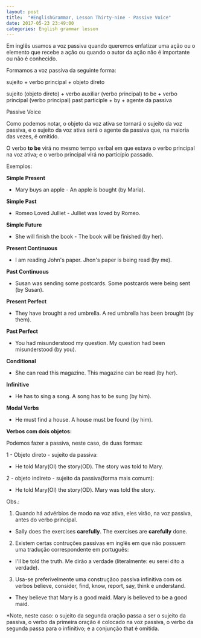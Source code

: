```yaml
---
layout: post
title:  "#EnglishGrammar, Lesson Thirty-nine - Passive Voice"
date: 2017-05-23 23:49:00
categories: English grammar lesson
---
```



Em inglês usamos a voz passiva quando queremos enfatizar uma ação ou o elemento que recebe a ação ou quando o autor da ação não é importante ou não é conhecido.

Formamos a voz passiva da seguinte forma:

sujeito + verbo principal + objeto direto


sujeito (objeto direto) + verbo auxiliar (verbo principal) to be + verbo principal (verbo principal) past participle  +  by  +  agente da passiva


Passive Voice

Como podemos notar, o objeto da voz ativa se tornará o sujeito da voz passiva, e o sujeito da voz ativa será o agente da passiva que, na maioria das vezes, é omitido.

O verbo **to be** virá no mesmo tempo verbal em que estava o verbo principal na voz ativa; e o verbo principal virá no particípio passado.

Exemplos:

**Simple Present**

 - Mary buys an apple - An apple is bought (by Maria).

**Simple Past**

 - Romeo Loved Julliet - Julliet was loved by Romeo.

**Simple Future**

 - She will finish the book - The book will be finished (by her).

**Present Continuous**

 - I am reading John's paper. Jhon's paper is being read (by me).

**Past Continuous**

 - Susan was sending some postcards. Some postcards were being sent (by Susan).

**Present Perfect**

 - They have brought a red umbrella. A red umbrella has been brought (by them).

**Past Perfect**

 - You had misunderstood my question. My question had been misunderstood (by you).

**Conditional**

 - She can read this magazine. This magazine can be read (by her).

**Infinitive**

 - He has to sing a song. A song has to be sung (by him).

**Modal Verbs**

 - He must find a house. A house must be found (by him).


**Verbos com dois objetos:**

Podemos fazer a passiva, neste caso, de duas formas:

1 - Objeto direto - sujeito da passiva:

 - He told Mary(OI) the story(OD). The story was told to Mary.

2 - objeto indireto - sujeito da passiva(forma mais comum):

 - He told Mary(OI) the story(OD). Mary was told the story.

Obs.:

1) Quando há advérbios de modo na voz ativa, eles virão, na voz passiva, antes do verbo principal.

 - Sally does the exercises **carefully**. The exercises are **carefully** done.

2) Existem certas contruções passivas em inglês em que não possuem uma tradução correspondente em português:

  - I'll be told the truth. Me dirão a verdade (literalmente: eu serei dito a verdade).

3) Usa-se preferivelmente uma construçãoo passiva infinitiva com os verbos believe, consider, find, know, report, say, think e understand.

 - They believe that Mary is a good maid. Mary is believed to be a good maid.

*Note, neste caso: o sujeito da segunda oração passa a ser o sujeito da passiva, o verbo da primeira oração é colocado na voz passiva, o verbo da segunda passa para o infinitivo; e a conjunção that é omitida.


